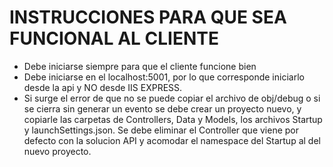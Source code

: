 
# INSTRUCCIONES PARA QUE SEA FUNCIONAL AL CLIENTE
- Debe iniciarse siempre para que el cliente funcione bien
- Debe iniciarse en el localhost:5001, por lo que corresponde iniciarlo desde la api y NO desde IIS EXPRESS.
- Si surge el error de que no se puede copiar el archivo de obj/debug o si se cierra sin generar un evento se debe crear un proyecto nuevo, y copiarle las carpetas de Controllers, Data y Models, los archivos Startup y launchSettings.json. Se debe eliminar el Controller que viene por defecto con la solucion API y acomodar el namespace del Startup al del nuevo proyecto.
